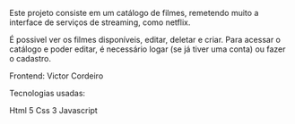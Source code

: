 Este projeto consiste em um catálogo de filmes, remetendo muito a interface de serviços de streaming, como netflix. 

É possivel ver os filmes disponíveis, editar, deletar e criar. Para acessar o catálogo e poder editar, é necessário logar (se já tiver uma conta) ou fazer o cadastro.

Frontend: Victor Cordeiro

Tecnologias usadas:

Html 5
Css 3
Javascript